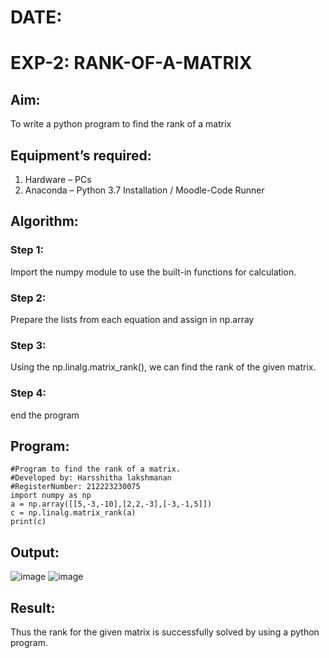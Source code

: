 # DATE:
# EXP-2: RANK-OF-A-MATRIX
## Aim:
To write a python program to find the rank of a matrix
## Equipment’s required:
1. 	Hardware – PCs
2. 	Anaconda – Python 3.7 Installation / Moodle-Code Runner
## Algorithm:
### Step 1: 
Import the numpy module to use the built-in functions for calculation.
### Step 2: 
Prepare the lists from each equation and assign in np.array
### Step 3: 
Using the np.linalg.matrix_rank(), we can find the rank of the given matrix.
### Step 4: 
end the program
## Program:
```
#Program to find the rank of a matrix.
#Developed by: Harsshitha lakshmanan
#RegisterNumber: 212223230075
import numpy as np
a = np.array([[5,-3,-10],[2,2,-3],[-3,-1,5]])
c = np.linalg.matrix_rank(a)
print(c)
```
## Output:
![image](https://github.com/user-attachments/assets/b9a51003-8b20-43f4-bec9-957faa260570)
![image](https://github.com/user-attachments/assets/5a9f7d04-e08c-476f-9c93-5810221d3ad6)

## Result:
Thus the rank for the given matrix is successfully solved by  using a python program.

